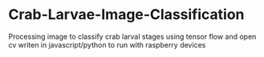 # Crab-Larvae-Image-Classification
Processing image to classify crab larval stages using tensor flow and open cv writen in javascript/python to run with raspberry devices
